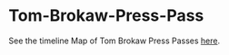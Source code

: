 # Tom-Brokaw-Press-Pass
See the timeline Map of Tom Brokaw Press Passes [here](https://jebowe3.github.io/Tom-Brokaw-Press-Pass/).
